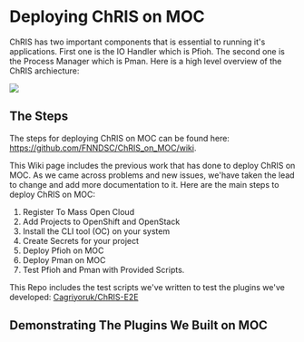 # Deploying ChRIS on MOC
ChRIS has two important components that is essential to running it's applications. First one is the IO Handler which is Pfioh. The second one is the Process Manager which is Pman. Here is a high level overview of the ChRIS archiecture:

![](https://www.bu.edu/rhcollab/files/2017/11/image3.png)

## The Steps
The steps for deploying ChRIS on MOC can be found here: https://github.com/FNNDSC/ChRIS_on_MOC/wiki. 

This Wiki page includes the previous work that has done to deploy ChRIS on MOC. As we came across problems and new issues, we'have taken the lead to change and add more documentation to it. Here are the main steps to deploy ChRIS on MOC:
1. Register To Mass Open Cloud
2. Add Projects to OpenShift and OpenStack
3. Install the CLI tool (OC) on your system
4. Create Secrets for your project
5. Deploy Pfioh on MOC
6. Deploy Pman on MOC
7. Test Pfioh and Pman with Provided Scripts. 

This Repo includes the test scripts we've written to test the plugins we've developed: [Cagriyoruk/ChRIS-E2E](https://github.com/Cagriyoruk/ChRIS-E2E)


## Demonstrating The Plugins We Built on MOC
